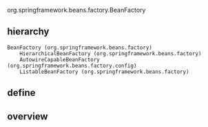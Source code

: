 org.springframework.beans.factory.BeanFactory

## hierarchy
```
BeanFactory (org.springframework.beans.factory)
    HierarchicalBeanFactory (org.springframework.beans.factory)
    AutowireCapableBeanFactory (org.springframework.beans.factory.config)
    ListableBeanFactory (org.springframework.beans.factory)
```

## define

## overview